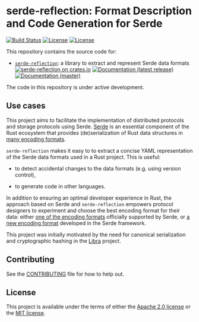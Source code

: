 # serde-reflection: Format Description and Code Generation for Serde

[![Build Status](https://circleci.com/gh/facebookincubator/serde-reflection/tree/master.svg?style=shield&circle-token=4380502426d703f8f000b5467195728e5e8e4ff5)](https://circleci.com/gh/facebookincubator/serde-reflection/tree/master)
[![License](https://img.shields.io/badge/license-Apache-green.svg)](LICENSE-APACHE)
[![License](https://img.shields.io/badge/license-MIT-green.svg)](LICENSE-MIT)

This repository contains the source code for:

* [`serde-reflection`](serde-reflection): a library to extract and represent Serde data formats [![serde-reflection on crates.io](https://img.shields.io/crates/v/serde-reflection)](https://crates.io/crates/serde-reflection) [![Documentation (latest release)](https://docs.rs/serde-reflection/badge.svg)](https://docs.rs/serde-reflection/) [![Documentation (master)](https://img.shields.io/badge/docs-master-59f)](https://facebookincubator.github.io/serde-reflection/serde_reflection/)

The code in this repository is under active development.

## Use cases

This project aims to facilitate the implementation of distributed protocols and storage protocols using Serde. [Serde](https://serde.rs/) is an essential component of the Rust ecosystem that provides (de)serialization of Rust data structures in [many encoding formats](https://serde.rs/#data-formats).

`serde-reflection` makes it easy to to extract a concise YAML representation of the Serde data formats used in a Rust project. This is useful:

* to detect accidental changes to the data formats (e.g. using version control),

* to generate code in other languages.

In addition to ensuring an optimal developer experience in Rust, the approach based on Serde and `serde-reflection` empowers protocol designers to experiment and choose the best encoding format for their data: either [one of the encoding formats](https://serde.rs/#data-formats) officially supported by Serde, or [a new encoding format](https://serde.rs/data-format.html) developed in the Serde framework.

This project was initially motivated by the need for canonical serialization and cryptographic hashing in the [Libra](https://github.com/libra/libra) project.

## Contributing

See the [CONTRIBUTING](CONTRIBUTING.md) file for how to help out.

## License

This project is available under the terms of either the [Apache 2.0 license](LICENSE-APACHE) or the [MIT license](LICENSE-MIT).
